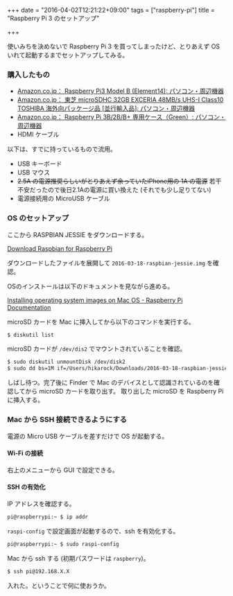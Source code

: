 +++
date = "2016-04-02T12:21:22+09:00"
tags = ["raspberry-pi"]
title = "Raspberry Pi 3 のセットアップ"

+++

使いみちを決めないで Raspberry Pi 3 を買ってしまったけど、とりあえず OS いれて起動するまでセットアップしてみる。

<!--more-->

### 購入したもの

- [Amazon.co.jp： Raspberry Pi3 Model B (Element14): パソコン・周辺機器](http://www.amazon.co.jp/Raspberry-Pi3-Model-B-Element14/dp/B01D1FR2WE%3Fpsc%3D1%26SubscriptionId%3D0AVSM5SVKRWTFMG7ZR82%26tag%3Dhikarock-22%26linkCode%3Dxm2%26camp%3D2025%26creative%3D165953%26creativeASIN%3DB01D1FR2WE)
- [Amazon.co.jp： 東芝 microSDHC 32GB EXCERIA 48MB/s UHS-I Class10 TOSHIBA 海外向パッケージ品 [並行輸入品]: パソコン・周辺機器](http://www.amazon.co.jp/%E6%9D%B1%E8%8A%9D-microSDHC-EXCERIA-TOSHIBA-%E6%B5%B7%E5%A4%96%E5%90%91%E3%83%91%E3%83%83%E3%82%B1%E3%83%BC%E3%82%B8%E5%93%81/dp/B00ZF75RLK%3FSubscriptionId%3D0AVSM5SVKRWTFMG7ZR82%26tag%3Dhikarock-22%26linkCode%3Dxm2%26camp%3D2025%26creative%3D165953%26creativeASIN%3DB00ZF75RLK)
- [Amazon.co.jp： Raspberry Pi 3B/2B/B+ 専用ケース（Green）: パソコン・周辺機器](http://www.amazon.co.jp/Raspberry-Pi-3B-2B-%E5%B0%82%E7%94%A8%E3%82%B1%E3%83%BC%E3%82%B9-%EF%BC%88Green%EF%BC%89/dp/B00OH026UQ%3Fpsc%3D1%26SubscriptionId%3D0AVSM5SVKRWTFMG7ZR82%26tag%3Dhikarock-22%26linkCode%3Dxm2%26camp%3D2025%26creative%3D165953%26creativeASIN%3DB00OH026UQ)
- HDMI ケーブル

以下は、すでに持っているもので流用。

- USB キーボード
- USB マウス
- ~~2.5A の電源推奨らしいがとりあえず余っていたiPhone用の 1A の電源~~ 若干不安だったので後日2.1Aの電源に買い換えた (それでも少し足りてない)
- 電源接続用の MicroUSB ケーブル

### OS のセットアップ

ここから RASPBIAN JESSIE をダウンロードする。

[Download Raspbian for Raspberry Pi](https://www.raspberrypi.org/downloads/raspbian/)

ダウンロードしたファイルを展開して `2016-03-18-raspbian-jessie.img` を確認。

OSのインストールは以下のドキュメントを見ながら進める。

[Installing operating system images on Mac OS - Raspberry Pi Documentation](https://www.raspberrypi.org/documentation/installation/installing-images/mac.md)

microSD カードを Mac に挿入してから以下のコマンドを実行する。

```bash
$ diskutil list
```

microSD カードが `/dev/dis2` でマウントされていることを確認。

```bash
$ sudo diskutil unmountDisk /dev/disk2
$ sudo dd bs=1M if=/Users/hikarock/Downloads/2016-03-18-raspbian-jessie.img of=/dev/disk2
```

しばし待つ。完了後に Finder で Mac のデバイスとして認識されているのを確認してから microSD カードを取り出す。
取り出した microSD を Raspberry Pi に挿入する。

### Mac から SSH 接続できるようにする

電源の Micro USB ケーブルを差すだけで OS が起動する。

#### Wi-Fi の接続

右上のメニューから GUI で設定できる。

#### SSH の有効化

IP アドレスを確認する。

```bash
pi@raspberrypi:~ $ ip addr
```

`raspi-config` で設定画面が起動するので、ssh を有効化する。

```bash
pi@raspberrypi:~ $ sudo raspi-config
```

Mac から ssh する (初期パスワードは `raspberry`)。

```bash
$ ssh pi@192.168.X.X
```

入れた。ということで何に使おうか。

